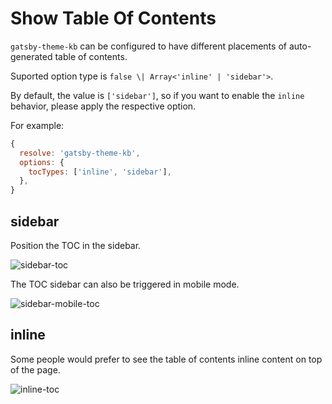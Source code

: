 Show Table Of Contents
===

`gatsby-theme-kb` can be configured to have different placements of auto-generated table of contents. 

Suported option type is `false \| Array<'inline' | 'sidebar'>`.

By default, the value is `['sidebar']`, so if you want to enable the `inline` behavior, please apply the respective option.

For example: 

```js
{
  resolve: 'gatsby-theme-kb',
  options: {
    tocTypes: ['inline', 'sidebar'],
  },
}
```


## sidebar

Position the TOC in the sidebar.

![sidebar-toc](https://i.loli.net/2021/10/24/W1BMmUQZOyk8ixS.png)

The TOC sidebar can also be triggered in mobile mode.

![sidebar-mobile-toc](https://i.loli.net/2021/10/24/J7TiNrv43xePb9U.png)

## inline

Some people would prefer to see the table of contents inline content on top of the page.

![inline-toc](https://i.loli.net/2021/10/24/TfoKMuxWIEbipXV.png)
